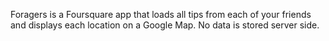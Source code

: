 Foragers is a Foursquare app that loads all tips from each of your friends and displays each location on a Google Map. No data is stored server side.